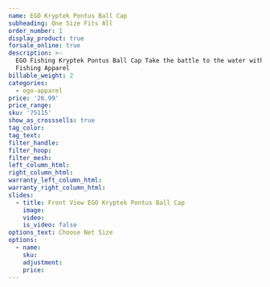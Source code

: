 ```yaml
---
name: EGO Kryptek Pontus Ball Cap
subheading: One Size Fits All
order_number: 1
display_product: true
forsale_online: true
description: >-
  EGO Fishing Kryptek Pontus Ball Cap Take the battle to the water with EGO
  Fishing Apparel
billable_weight: 2
categories:
  - ego-apparel
price: '26.99'
price_range:
sku: '75115'
show_as_crosssells: true
tag_color:
tag_text:
filter_handle:
filter_hoop:
filter_mesh:
left_column_html:
right_column_html:
warranty_left_column_html:
warranty_right_column_html:
slides:
  - title: Front View EGO Kryptek Pontus Ball Cap
    image:
    video:
    is_video: false
options_text: Choose Net Size
options:
  - name:
    sku:
    adjustment:
    price:
---
```

